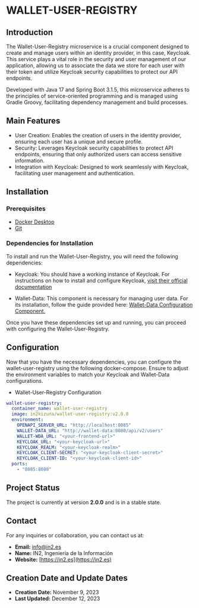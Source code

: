 # WALLET-USER-REGISTRY

## Introduction
The Wallet-User-Registry microservice is a crucial component designed to create and manage users within an identity provider, in this case, Keycloak. This service plays a vital role in the security and user management of our application, allowing us to associate the data we store for each user with their token and utilize Keycloak security capabilities to protect our API endpoints.

Developed with Java 17 and Spring Boot 3.1.5, this microservice adheres to the principles of service-oriented programming and is managed using Gradle Groovy, facilitating dependency management and build processes.

## Main Features
* User Creation: Enables the creation of users in the identity provider, ensuring each user has a unique and secure profile.
* Security: Leverages Keycloak security capabilities to protect API endpoints, ensuring that only authorized users can access sensitive information.
* Integration with Keycloak: Designed to work seamlessly with Keycloak, facilitating user management and authentication.

## Installation
### Prerequisites
- [Docker Desktop](https://www.docker.com/)
- [Git](https://git-scm.com/)

### Dependencies for Installation
To install and run the Wallet-User-Registry, you will need the following dependencies:
* Keycloak: You should have a working instance of Keycloak. For instructions on how to install and configure Keycloak, [visit their official documentation](https://www.keycloak.org/documentation.html)

* Wallet-Data: This component is necessary for managing user data. For its installation, follow the guide provided here: [Wallet-Data Configuration Component.](https://github.com/in2workspace/wallet-data)

Once you have these dependencies set up and running, you can proceed with configuring the Wallet-User-Registry.

## Configuration
Now that you have the necessary dependencies, you can configure the wallet-user-registry using the following docker-compose. Ensure to adjust the environment variables to match your Keycloak and Wallet-Data configurations.
* Wallet-User-Registry Configuration
```yaml
wallet-user-registry:
  container_name: wallet-user-registry
  image: in2kizuna/wallet-user-registry:v2.0.0 
  environment:
    OPENAPI_SERVER_URL: "http://localhost:8085"
    WALLET-DATA_URL: "http://wallet-data:8080/api/v2/users"
    WALLET-WDA_URL: "<your-frontend-url>"
    KEYCLOAK_URL: "<your-keycloak-url>"
    KEYCLOAK_REALM: "<your-keycloak-realm>"
    KEYCLOAK_CLIENT-SECRET: "<your-keycloak-client-secret>"
    KEYCLOAK_CLIENT-ID: "<your-keycloak-client-id>"
  ports:
    - "8085:8080"
```

## Project Status 
The project is currently at version **2.0.0** and is in a stable state.

## Contact
For any inquiries or collaboration, you can contact us at:
* **Email:** [info@in2.es](mailto:info@in2.es)
* **Name:** IN2, Ingeniería de la Información
* **Website:** [https://in2.es](https://in2.es)

## Creation Date and Update Dates
* **Creation Date:** November 9, 2023
* **Last Updated:** December 12, 2023